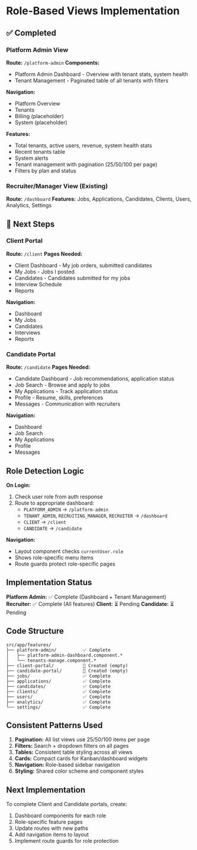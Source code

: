 # Role-Based Views Implementation

## ✅ Completed

### Platform Admin View
**Route:** `/platform-admin`
**Components:**
- Platform Admin Dashboard - Overview with tenant stats, system health
- Tenant Management - Paginated table of all tenants with filters

**Navigation:**
- Platform Overview
- Tenants
- Billing (placeholder)
- System (placeholder)

**Features:**
- Total tenants, active users, revenue, system health stats
- Recent tenants table
- System alerts
- Tenant management with pagination (25/50/100 per page)
- Filters by plan and status

### Recruiter/Manager View (Existing)
**Route:** `/dashboard`
**Features:** Jobs, Applications, Candidates, Clients, Users, Analytics, Settings

## 🚧 Next Steps

### Client Portal
**Route:** `/client`
**Pages Needed:**
- Client Dashboard - My job orders, submitted candidates
- My Jobs - Jobs I posted
- Candidates - Candidates submitted for my jobs
- Interview Schedule
- Reports

**Navigation:**
- Dashboard
- My Jobs
- Candidates
- Interviews
- Reports

### Candidate Portal
**Route:** `/candidate`
**Pages Needed:**
- Candidate Dashboard - Job recommendations, application status
- Job Search - Browse and apply to jobs
- My Applications - Track application status
- Profile - Resume, skills, preferences
- Messages - Communication with recruiters

**Navigation:**
- Dashboard
- Job Search
- My Applications
- Profile
- Messages

## Role Detection Logic

**On Login:**
1. Check user role from auth response
2. Route to appropriate dashboard:
   - `PLATFORM_ADMIN` → `/platform-admin`
   - `TENANT_ADMIN`, `RECRUITING_MANAGER`, `RECRUITER` → `/dashboard`
   - `CLIENT` → `/client`
   - `CANDIDATE` → `/candidate`

**Navigation:**
- Layout component checks `currentUser.role`
- Shows role-specific menu items
- Route guards protect role-specific pages

## Implementation Status

**Platform Admin:** ✅ Complete (Dashboard + Tenant Management)
**Recruiter:** ✅ Complete (All features)
**Client:** ⏳ Pending
**Candidate:** ⏳ Pending

## Code Structure

```
src/app/features/
├── platform-admin/          ✅ Complete
│   ├── platform-admin-dashboard.component.*
│   └── tenants-manage.component.*
├── client-portal/           📁 Created (empty)
├── candidate-portal/        📁 Created (empty)
├── jobs/                    ✅ Complete
├── applications/            ✅ Complete
├── candidates/              ✅ Complete
├── clients/                 ✅ Complete
├── users/                   ✅ Complete
├── analytics/               ✅ Complete
└── settings/                ✅ Complete
```

## Consistent Patterns Used

1. **Pagination:** All list views use 25/50/100 items per page
2. **Filters:** Search + dropdown filters on all pages
3. **Tables:** Consistent table styling across all views
4. **Cards:** Compact cards for Kanban/dashboard widgets
5. **Navigation:** Role-based sidebar navigation
6. **Styling:** Shared color scheme and component styles

## Next Implementation

To complete Client and Candidate portals, create:
1. Dashboard components for each role
2. Role-specific feature pages
3. Update routes with new paths
4. Add navigation items to layout
5. Implement route guards for role protection
